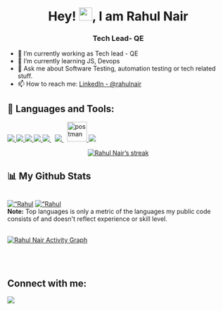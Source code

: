 <h1 align="center">Hey! <img src="https://raw.githubusercontent.com/MartinHeinz/MartinHeinz/master/wave.gif" width="30px">, I am Rahul Nair</h1>
<h3 align="center">Tech Lead- QE</h3>

- 🔭 I’m currently working as Tech lead - QE
- 🌱 I’m currently learning JS, Devops
- 💬 Ask me about Software Testing, automation testing or tech related stuff.
- 📫 How to reach me: [LinkedIn - @rahulnair](https://www.linkedin.com/in/rahul-nair-95698818/)

## 🚀 Languages and Tools:

<p align="left"> 
    <a href="https://www.java.com" target="_blank"> <img src="https://img.icons8.com/color/48/000000/java-coffee-cup-logo.png"/> </a>
     <a href="https://www.selenium.dev/" target="_blank"> <img src="https://img.icons8.com/stickers/48/000000/selenium-test-automation.png"/> </a>
    <a href="https://spring.io/projects/spring-boot" target="_blank"> <img src="https://img.icons8.com/color/48/000000/spring-logo.png"/> </a> 
    <a href="https://developer.mozilla.org/en-US/docs/Web/JavaScript" target="_blank"> <img src="https://img.icons8.com/color/48/000000/javascript.png"/>       </a> 
    <a style="padding-right:8px;" href="https://nodejs.org" target="_blank"> <img src="https://img.icons8.com/color/48/000000/nodejs.png"/> </a> 
    <a style="padding-right:8px;" href="https://www.mysql.com/" target="_blank"> <img src="https://img.icons8.com/fluent/50/000000/mysql-logo.png"/> </a>
    <a href="https://postman.com" target="_blank"> <img src="https://www.vectorlogo.zone/logos/getpostman/getpostman-icon.svg" alt="postman" width="45" height="45"/> </a>   
    <a href="https://bitbucket.org/" target="_blank">  <img src="https://img.icons8.com/external-tal-revivo-shadow-tal-revivo/46/000000/external-bitbucket-is-a-web-based-version-control-repository-hosting-service-logo-shadow-tal-revivo.png"/> </a> 
</p>
<p align="center">
    <a href="https://github.com/rahulnair87/github-readme-streak-stats">
        <img title="🔥 Get streak stats for your profile at git.io/streak-stats" alt="Rahul Nair’s streak" src="https://github-readme-streak-stats.herokuapp.com/?user=rahulnair87&theme=black-ice&hide_border=true&stroke=0000&background=060A0CD0"/>
    </a>
</p>

## 📊 My Github Stats

  <br/>
    <a href="https://github.com/rahulnair87/github-readme-stats"><img alt=“Rahul Nair’s Github Stats" src="https://github-readme-stats.vercel.app/api?username=rahulnair87&show_icons=true&count_private=false&theme=react&hide_border=true&bg_color=0D1117" /></a>
  <a href="https://github.com/rahulnair87/github-readme-stats"><img alt=“Rahul Nair’s Top Languages" src="https://github-readme-stats.vercel.app/api/top-langs/?username=rahulnair87&langs_count=8&count_private=false&layout=compact&theme=react&hide_border=true&bg_color=0D1117" /></a>
  <br/>
  <b>Note:</b> Top languages is only a metric of the languages my public code consists of and doesn't reflect experience or skill level.

<br/>
<br/>

<a href="https://github.com/rahulnair87/github-readme-activity-graph"><img alt="Rahul Nair Activity Graph" src="https://activity-graph.herokuapp.com/graph?username=rahulnair87&bg_color=0D1117&color=5BCDEC&line=5BCDEC&point=FFFFFF&hide_border=true" /></a>

<br/>
<br/>

## Connect with me:

<p align="left">
<a href = "https://www.linkedin.com/in/rahul-nair-95698818/"><img src="https://img.icons8.com/fluent/48/000000/linkedin.png"/></a>    
</p>
